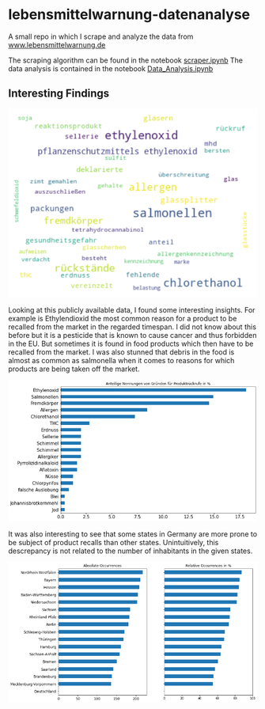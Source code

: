 # lebensmittelwarnung-datenanalyse
A small repo in which I scrape and analyze the data from www.lebensmittelwarnung.de

The scraping algorithm can be found in the notebook [scraper.ipynb](scraper.ipynb)
The data analysis is contained in the notebook [Data_Analysis.ipynb](Data_Analysis.ipynb)

## Interesting Findings
![Reasons for product recalls](wordcloud.png)

Looking at this publicly available data, I found some interesting insights. For example is Ethylendioxid the most common reason for a product to be recalled from the market in the regarded timespan. I did not know about this before but it is a pesticide that is known to cause cancer and thus forbidden in the EU. But sometimes it is found in food products which then have to be recalled from the market. I was also stunned that debris in the food is almost as common as salmonella when it comes to reasons for which products are being taken off the market. 

![Reasons for product recalls](reasons_count.png)

It was also interesting to see that some states in Germany are more prone to be subject of product recalls than other states. Unintuitively, this descrepancy is not related to the number of inhabitants in the given states. 

![Regions with recalls](regions.png)